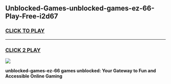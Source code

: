 
## Unblocked-Games-unblocked-games-ez-66-Play-Free-i2d67
<h3>
<a href="https://premium76.site?title=unblocked-games-ez-66&ref=21A">CLICK TO PLAY</a></h3>
<hr>

<h3>
<a href="https://premium76.site?title=unblocked-games-ez-66&ref=21A">CLICK 2 PLAY</a>
  
</h3>

<a href="https://premium76.site?title=unblocked-games-ez-66&ref=21A"><img src="https://clearcache.store/games.png"></a>


**unblocked-games-ez-66 games unblocked: Your Gateway to Fun and Accessible Online Gaming**
